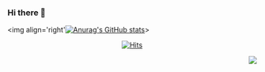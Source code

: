 ### Hi there 👋

<!--
**Meniwa1/Meniwa1** is a ✨ _special_ ✨ repository because its `README.md` (this file) appears on your GitHub profile.

Here are some ideas to get you started:

- 🔭 I’m currently working on ...
- 🌱 I’m currently learning ...
- 👯 I’m looking to collaborate on ...
- 🤔 I’m looking for help with ...
- 💬 Ask me about ...
- 📫 How to reach me: ...
- 😄 Pronouns: ...
- ⚡ Fun fact: ...
-->
<img align='right'[![Anurag's GitHub stats](https://github-readme-stats.vercel.app/api?username=Meniwa1)](https://github.com/anuraghazra/github-readme-stats)>

  <div align=center>
	
  [![Hits](https://hits.seeyoufarm.com/api/count/incr/badge.svg?url=https%3A%2F%2Fgithub.com%2Fzzsza)](https://hits.seeyoufarm.com) 
	
  </div>
<img align='right' src="http://mazassumnida.wtf/api/v2/generate_badge?boj=dovmffod123">
